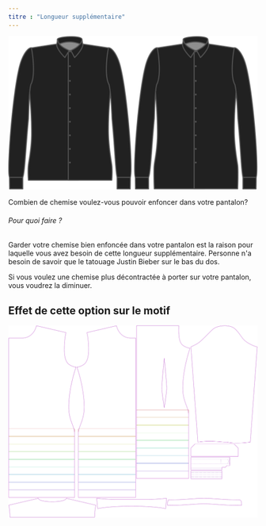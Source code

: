 ```yaml
---
titre : "Longueur supplémentaire"
---
```


![Supplément de longueur](lengthbonus.svg)

Combien de chemise voulez-vous pouvoir enfoncer dans votre pantalon?

<Note>

###### Pour quoi faire ?

Garder votre chemise bien enfoncée dans votre pantalon est la raison pour laquelle vous avez besoin de cette longueur supplémentaire.
Personne n'a besoin de savoir que le tatouage Justin Bieber sur le bas du dos.

Si vous voulez une chemise plus décontractée à porter sur votre pantalon, vous voudrez la diminuer.

</Note>

## Effet de cette option sur le motif

![Cette image montre l'effet de cette option en superposant plusieurs variantes qui ont une valeur différente pour cette option](simon_lengthbonus_sample.svg "Effet de cette option sur le modèle")
